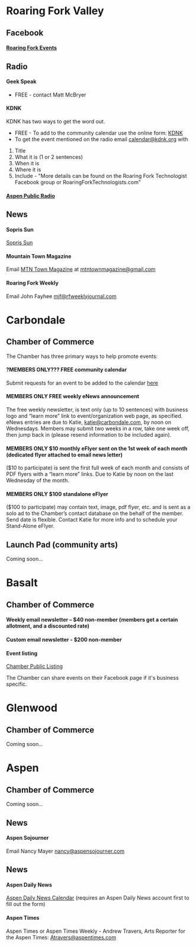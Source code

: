 
# Roaring Fork Valley
## Facebook
#### [Roaring Fork Events](https://www.facebook.com/groups/RFVEvents/)

## Radio

#### Geek Speak
* FREE - contact Matt McBryer

#### KDNK
KDNK has two ways to get the word out. 
* FREE - To add to the community calendar use the online form: [KDNK](http://www.kdnk.org/community-calendar/events/create#event-guidelines)
* To get the event mentioned on the radio email calendar@kdnk.org with 
1. Title
2. What it is (1 or 2 sentences)
3. When it is
4. Where it is
5. Include - "More details can be found on the Roaring Fork Technologist Facebook group or RoaringForkTechnologists.com"
#### [Aspen Public Radio](https://www.aspenpublicradio.org/community-calendar/events/create)

## News
#### Sopris Sun 
[Sopris Sun](https://www.soprissun.com/events/community/add)
#### Mountain Town Magazine
Email [MTN Town Magazine](https://mtntownmagazine.com/events-calendar/) at mtntownmagazine@gmail.com
#### Roaring Fork Weekly
Email John Fayhee mjf@rfweeklyjournal.com


####

# Carbondale

## Chamber of Commerce
The Chamber has three primary ways to help promote events:
#### ?MEMBERS ONLY??? FREE community calendar
Submit requests for an event to be added to the calendar [here](http://carbondalechamber.chambermaster.com/events/public-submission)
#### MEMBERS ONLY FREE weekly eNews announcement
The free weekly newsletter, is text only (up to 10 sentences) with business logo and “learn more” link to event/organization web page, as specified. eNews entries are due to Katie, katie@carbondale.com, by noon on Wednesdays. Members may submit two weeks in a row, take one week off, then jump back in (please resend information to be included again).

#### MEMBERS ONLY $10 monthly eFlyer sent on the 1st week of each month (dedicated flyer attached to email news letter)
($10 to participate) is sent the first full week of each month and consists of PDF flyers with a “learn more” links. Due to Katie by noon on the last Wednesday of the month.

#### MEMBERS ONLY $100 standalone eFlyer
($100 to participate) may contain text, image, pdf flyer, etc. and is sent as a solo ad to the Chamber’s contact database on the behalf of the member. Send date is flexible. Contact Katie for more info and to schedule your Stand-Alone eFlyer.

## Launch Pad (community arts)
Coming soon...

# Basalt
## Chamber of Commerce
#### Weekly email newsletter – $40 non-member (members get a certain allotment, and a discounted rate)
#### Custom email newsletter - $200 non-member
#### Event listing
[Chamber Public Listing](http://business.basaltchamber.org/events/public-submission)

The Chamber can share events on their Facebook page if it's business specific.

# Glenwood
## Chamber of Commerce
Coming soon...

# Aspen
## Chamber of Commerce
Coming soon...
## News
#### Aspen Sojourner 
Email Nancy Mayer nancy@aspensojourner.com 

## News
#### Aspen Daily News
[Aspen Daily News Calendar](https://www.aspendailynews.com/users/admin/calendar/event/) (requires an Aspen Daily News account first to fill out the form)

#### Aspen Times
Aspen Times or Aspen Times Weekly - Andrew Travers, Arts Reporter for the Aspen Times: Atravers@aspentimes.com     


